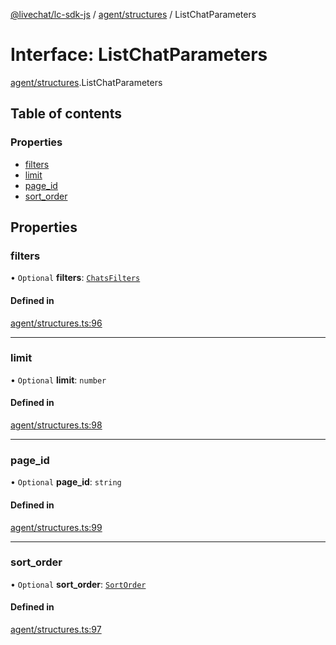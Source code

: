 [@livechat/lc-sdk-js](../README.md) / [agent/structures](../modules/agent_structures.md) / ListChatParameters

# Interface: ListChatParameters

[agent/structures](../modules/agent_structures.md).ListChatParameters

## Table of contents

### Properties

- [filters](agent_structures.ListChatParameters.md#filters)
- [limit](agent_structures.ListChatParameters.md#limit)
- [page\_id](agent_structures.ListChatParameters.md#page_id)
- [sort\_order](agent_structures.ListChatParameters.md#sort_order)

## Properties

### filters

• `Optional` **filters**: [`ChatsFilters`](agent_structures.ChatsFilters.md)

#### Defined in

[agent/structures.ts:96](https://github.com/livechat/lc-sdk-js/blob/4da1eb6/src/agent/structures.ts#L96)

___

### limit

• `Optional` **limit**: `number`

#### Defined in

[agent/structures.ts:98](https://github.com/livechat/lc-sdk-js/blob/4da1eb6/src/agent/structures.ts#L98)

___

### page\_id

• `Optional` **page\_id**: `string`

#### Defined in

[agent/structures.ts:99](https://github.com/livechat/lc-sdk-js/blob/4da1eb6/src/agent/structures.ts#L99)

___

### sort\_order

• `Optional` **sort\_order**: [`SortOrder`](../enums/objects.SortOrder.md)

#### Defined in

[agent/structures.ts:97](https://github.com/livechat/lc-sdk-js/blob/4da1eb6/src/agent/structures.ts#L97)

